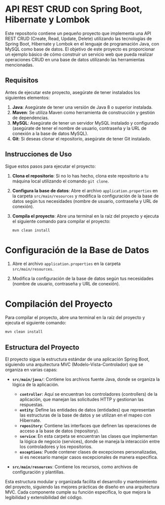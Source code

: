 # API REST CRUD con Spring Boot, Hibernate y Lombok

Este repositorio contiene un pequeño proyecto que implementa una API REST CRUD (Create, Read, Update, Delete) utilizando las tecnologías de Spring Boot, Hibernate y Lombok en el lenguaje de programación Java, con MySQL como base de datos. El objetivo de este proyecto es proporcionar un ejemplo básico de cómo construir un servicio web que pueda realizar operaciones CRUD en una base de datos utilizando las herramientas mencionadas.

## Requisitos

Antes de ejecutar este proyecto, asegúrate de tener instalados los siguientes elementos:

1. **Java**: Asegúrate de tener una versión de Java 8 o superior instalada.
2. **Maven**: Se utiliza Maven como herramienta de construcción y gestión de dependencias.
3. **MySQL**: Asegúrate de tener un servidor MySQL instalado y configurado (asegúrate de tener el nombre de usuario, contraseña y la URL de conexión a la base de datos MySQL).
4. **Git**: Si deseas clonar el repositorio, asegúrate de tener Git instalado.

## Instrucciones de Uso

Sigue estos pasos para ejecutar el proyecto:

1. **Clona el repositorio**: Si no lo has hecho, clona este repositorio a tu máquina local utilizando el comando `git clone`.

2. **Configura la base de datos**: Abre el archivo `application.properties` en la carpeta `src/main/resources` y modifica la configuración de la base de datos según tus necesidades (nombre de usuario, contraseña y URL de conexión).

3. **Compila el proyecto**: Abre una terminal en la raíz del proyecto y ejecuta el siguiente comando para compilar el proyecto:

   ```bash
   mvn clean install
   ```
   
# Configuración de la Base de Datos

1. Abre el archivo `application.properties` en la carpeta `src/main/resources`.

2. Modifica la configuración de la base de datos según tus necesidades (nombre de usuario, contraseña y URL de conexión).

# Compilación del Proyecto

Para compilar el proyecto, abre una terminal en la raíz del proyecto y ejecuta el siguiente comando:

```bash
mvn clean install
```
## Estructura del Proyecto

El proyecto sigue la estructura estándar de una aplicación Spring Boot, siguiendo una arquitectura MVC (Modelo-Vista-Controlador) que se organiza en varias capas:

- **`src/main/java/`**: Contiene los archivos fuente Java, donde se organiza la lógica de la aplicación.

  - **`controller`**: Aquí se encuentran los controladores (controllers) de la aplicación, que manejan las solicitudes HTTP y gestionan las respuestas.
  - **`entity`**: Define las entidades de datos (entidades) que representan las estructuras de la base de datos y se utilizan en el mapeo con Hibernate.
  - **`repository`**: Contiene las interfaces que definen las operaciones de acceso a la base de datos (repository).
  - **`service`**: En esta carpeta se encuentran las clases que implementan la lógica de negocio (services), donde se maneja la interacción entre los controladores y los repositorios.
  - **`exceptions`**: Puede contener clases de excepciones personalizadas, si es necesario manejar casos excepcionales de manera específica.

- **`src/main/resources`**: Contiene los recursos, como archivos de configuración y plantillas.

Esta estructura modular y organizada facilita el desarrollo y mantenimiento del proyecto, siguiendo las mejores prácticas de diseño en una arquitectura MVC. Cada componente cumple su función específica, lo que mejora la legibilidad y extensibilidad del código.


